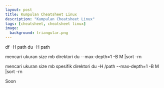 ```yaml
---
layout: post
title: Kumpulan Cheatsheet Linux
description: "Kumpulan Cheatsheet Linux"
tags: [cheatsheet, cheatsheet linux]
image:
  background: triangular.png
---
```


df -H path
du -H path

mencari ukuran size mb direktori 
du --max-depth=1 -B M |sort -rn

mencari ukuran size mb spesifik direktori 
du -H /path --max-depth=1 -B M |sort -rn

Soon